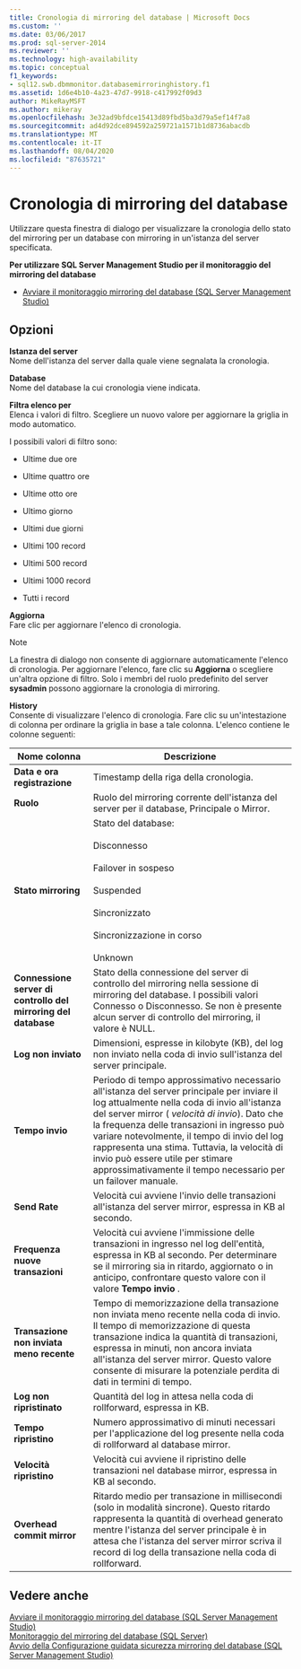 ```yaml
---
title: Cronologia di mirroring del database | Microsoft Docs
ms.custom: ''
ms.date: 03/06/2017
ms.prod: sql-server-2014
ms.reviewer: ''
ms.technology: high-availability
ms.topic: conceptual
f1_keywords:
- sql12.swb.dbmmonitor.databasemirroringhistory.f1
ms.assetid: 1d6e4b10-4a23-47d7-9918-c417992f09d3
author: MikeRayMSFT
ms.author: mikeray
ms.openlocfilehash: 3e32ad9bfdce15413d89fbd5ba3d79a5ef14f7a8
ms.sourcegitcommit: ad4d92dce894592a259721a1571b1d8736abacdb
ms.translationtype: MT
ms.contentlocale: it-IT
ms.lasthandoff: 08/04/2020
ms.locfileid: "87635721"
---
```

# <a name="database-mirroring-history"></a>Cronologia di mirroring del database
  Utilizzare questa finestra di dialogo per visualizzare la cronologia dello stato del mirroring per un database con mirroring in un'istanza del server specificata.  
  
 **Per utilizzare SQL Server Management Studio per il monitoraggio del mirroring del database**  
  
-   [Avviare il monitoraggio mirroring del database &#40;SQL Server Management Studio&#41;](../database-mirroring/start-database-mirroring-monitor-sql-server-management-studio.md)  
  
## <a name="options"></a>Opzioni  
 **Istanza del server**  
 Nome dell'istanza del server dalla quale viene segnalata la cronologia.  
  
 **Database**  
 Nome del database la cui cronologia viene indicata.  
  
 **Filtra elenco per**  
 Elenca i valori di filtro. Scegliere un nuovo valore per aggiornare la griglia in modo automatico.  
  
 I possibili valori di filtro sono:  
  
-   Ultime due ore  
  
-   Ultime quattro ore  
  
-   Ultime otto ore  
  
-   Ultimo giorno  
  
-   Ultimi due giorni  
  
-   Ultimi 100 record  
  
-   Ultimi 500 record  
  
-   Ultimi 1000 record  
  
-   Tutti i record  
  
 **Aggiorna**  
 Fare clic per aggiornare l'elenco di cronologia.  
  
> [!NOTE]  
>  La finestra di dialogo non consente di aggiornare automaticamente l'elenco di cronologia. Per aggiornare l'elenco, fare clic su **Aggiorna** o scegliere un'altra opzione di filtro. Solo i membri del ruolo predefinito del server **sysadmin** possono aggiornare la cronologia di mirroring.  
  
 **History**  
 Consente di visualizzare l'elenco di cronologia. Fare clic su un'intestazione di colonna per ordinare la griglia in base a tale colonna. L'elenco contiene le colonne seguenti:  
  
|Nome colonna|Descrizione|  
|-----------------|-----------------|  
|**Data e ora registrazione**|Timestamp della riga della cronologia.|  
|**Ruolo**|Ruolo del mirroring corrente dell'istanza del server per il database, Principale o Mirror.|  
|**Stato mirroring**|Stato del database:<br /><br /> Disconnesso<br /><br /> Failover in sospeso<br /><br /> Suspended<br /><br /> Sincronizzato<br /><br /> Sincronizzazione in corso<br /><br /> Unknown|  
|**Connessione server di controllo del mirroring del database**|Stato della connessione del server di controllo del mirroring nella sessione di mirroring del database. I possibili valori Connesso o Disconnesso. Se non è presente alcun server di controllo del mirroring, il valore è NULL.|  
|**Log non inviato**|Dimensioni, espresse in kilobyte (KB), del log non inviato nella coda di invio sull'istanza del server principale.|  
|**Tempo invio**|Periodo di tempo approssimativo necessario all'istanza del server principale per inviare il log attualmente nella coda di invio all'istanza del server mirror ( *velocità di invio*). Dato che la frequenza delle transazioni in ingresso può variare notevolmente, il tempo di invio del log rappresenta una stima. Tuttavia, la velocità di invio può essere utile per stimare approssimativamente il tempo necessario per un failover manuale.|  
|**Send Rate**|Velocità cui avviene l'invio delle transazioni all'istanza del server mirror, espressa in KB al secondo.|  
|**Frequenza nuove transazioni**|Velocità cui avviene l'immissione delle transazioni in ingresso nel log dell'entità, espressa in KB al secondo. Per determinare se il mirroring sia in ritardo, aggiornato o in anticipo, confrontare questo valore con il valore **Tempo invio** .|  
|**Transazione non inviata meno recente**|Tempo di memorizzazione della transazione non inviata meno recente nella coda di invio. Il tempo di memorizzazione di questa transazione indica la quantità di transazioni, espressa in minuti, non ancora inviata all'istanza del server mirror. Questo valore consente di misurare la potenziale perdita di dati in termini di tempo.|  
|**Log non ripristinato**|Quantità del log in attesa nella coda di rollforward, espressa in KB.|  
|**Tempo ripristino**|Numero approssimativo di minuti necessari per l'applicazione del log presente nella coda di rollforward al database mirror.|  
|**Velocità ripristino**|Velocità cui avviene il ripristino delle transazioni nel database mirror, espressa in KB al secondo.|  
|**Overhead commit mirror**|Ritardo medio per transazione in millisecondi (solo in modalità sincrone). Questo ritardo rappresenta la quantità di overhead generato mentre l'istanza del server principale è in attesa che l'istanza del server mirror scriva il record di log della transazione nella coda di rollforward.|  
  
## <a name="see-also"></a>Vedere anche  
 [Avviare il monitoraggio mirroring del database &#40;SQL Server Management Studio&#41;](../database-mirroring/start-database-mirroring-monitor-sql-server-management-studio.md)   
 [Monitoraggio del mirroring del database &#40;SQL Server&#41;](database-mirroring-sql-server.md)   
 [Avvio della Configurazione guidata sicurezza mirroring del database &#40;SQL Server Management Studio&#41;](start-the-configuring-database-mirroring-security-wizard.md)  
  
  
